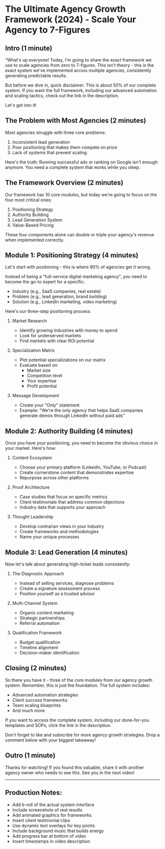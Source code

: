 # The Ultimate Agency Growth Framework (2024) - Scale Your Agency to 7-Figures

## Intro (1 minute)
"What's up everyone! Today, I'm going to share the exact framework we use to scale agencies from zero to 7-figures. This isn't theory - this is the exact system we've implemented across multiple agencies, consistently generating predictable results.

But before we dive in, quick disclaimer: This is about 50% of our complete system. If you want the full framework, including our advanced automation and scaling tactics, check out the link in the description.

Let's get into it!

## The Problem with Most Agencies (2 minutes)
Most agencies struggle with three core problems:
1. Inconsistent lead generation
2. Poor positioning that makes them compete on price
3. Lack of systems that prevent scaling

Here's the truth: Running successful ads or ranking on Google isn't enough anymore. You need a complete system that works while you sleep.

## The Framework Overview (2 minutes)
Our framework has 10 core modules, but today we're going to focus on the four most critical ones:
1. Positioning Strategy
2. Authority Building
3. Lead Generation System
4. Value-Based Pricing

These four components alone can double or triple your agency's revenue when implemented correctly.

## Module 1: Positioning Strategy (4 minutes)
Let's start with positioning - this is where 90% of agencies get it wrong.

Instead of being a "full-service digital marketing agency", you need to become the go-to expert for a specific:
- Industry (e.g., SaaS companies, real estate)
- Problem (e.g., lead generation, brand building)
- Solution (e.g., LinkedIn marketing, video marketing)

Here's our three-step positioning process:
1. Market Research
   - Identify growing industries with money to spend
   - Look for underserved markets
   - Find markets with clear ROI potential

2. Specialization Matrix
   - Plot potential specializations on our matrix
   - Evaluate based on:
     * Market size
     * Competition level
     * Your expertise
     * Profit potential

3. Message Development
   - Create your "Only" statement
   - Example: "We're the only agency that helps SaaS companies generate demos through LinkedIn without paid ads"

## Module 2: Authority Building (4 minutes)
Once you have your positioning, you need to become the obvious choice in your market. Here's how:

1. Content Ecosystem
   - Choose your primary platform (LinkedIn, YouTube, or Podcast)
   - Create cornerstone content that demonstrates expertise
   - Repurpose across other platforms

2. Proof Architecture
   - Case studies that focus on specific metrics
   - Client testimonials that address common objections
   - Industry data that supports your approach

3. Thought Leadership
   - Develop contrarian views in your industry
   - Create frameworks and methodologies
   - Name your unique processes

## Module 3: Lead Generation (4 minutes)
Now let's talk about generating high-ticket leads consistently:

1. The Diagnostic Approach
   - Instead of selling services, diagnose problems
   - Create a signature assessment process
   - Position yourself as a trusted advisor

2. Multi-Channel System
   - Organic content marketing
   - Strategic partnerships
   - Referral automation
   
3. Qualification Framework
   - Budget qualification
   - Timeline alignment
   - Decision-maker identification

## Closing (2 minutes)
So there you have it - three of the core modules from our agency growth system. Remember, this is just the foundation. The full system includes:
- Advanced automation strategies
- Client success frameworks
- Team scaling blueprints
- And much more

If you want to access the complete system, including our done-for-you templates and SOPs, click the link in the description.

Don't forget to like and subscribe for more agency growth strategies. Drop a comment below with your biggest takeaway!

## Outro (1 minute)
Thanks for watching! If you found this valuable, share it with another agency owner who needs to see this. See you in the next video!

---

## Production Notes:
- Add b-roll of the actual system interface
- Include screenshots of real results
- Add animated graphics for frameworks
- Insert client testimonial clips
- Use dynamic text overlays for key points
- Include background music that builds energy
- Add progress bar at bottom of video
- Insert timestamps in video description
